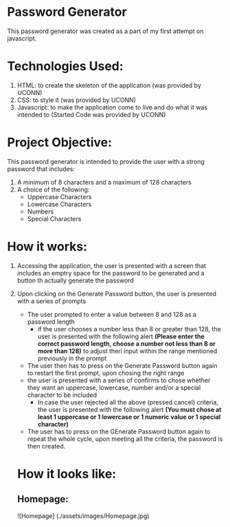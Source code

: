# Password Generator

This password generator was created as a part of my first attempt on javascript.

# Technologies Used:
1. HTML: to create the skeleton of the application (was provided by UCONN)
2. CSS: to style it (was provided by UCONN)
3. Javascript: to make the application come to live and do what it was intended to (Started Code was provided by UCONN)

# Project Objective:
This password generator is intended to provide the user with a strong password that includes:
1. A minimum of 8 characters and a maximum of 128 characters
2. A choice of the following:
    * Uppercase Characters
    * Lowercase Characters
    * Numbers
    * Special Characters

# How it works:
1. Accessing the application, the user is presented with a screen that includes an emptry space for the password to be generated and a button th actually generate the password
2. Upon clicking on the Generate Password button, the user is presented with a series of prompts
    * The user prompted to enter a value between 8 and 128 as a password length
        * if the user chooses a number less than 8 or greater than 128, the user is presented with the following alert **(Please enter the correct password length, choose a number not less than 8 or more than 128)** to adjust theri input within the range mentioned previously in the prompt
    * The user then has to press on the Generate Password button again to restart the first prompt, upon chosing the right range
    * the user is presented with a series of confirms to chose whether they want an uppercase, lowercase, number and/or a special character to be included
        * In case the user rejected all the above (pressed cancel) criteria, the user is presented with the following alert **(You must chose at least 1 uppercase or 1 lowercase or 1 numeric value or 1 special character)**
    * The user has to press on the GEnerate Password button again to repeat the whole cycle, upon meeting all the criteria, the password is then created.

    # How it looks like:
    ## Homepage:
    ![Homepage] (./assets/images/Homepage.jpg)


    